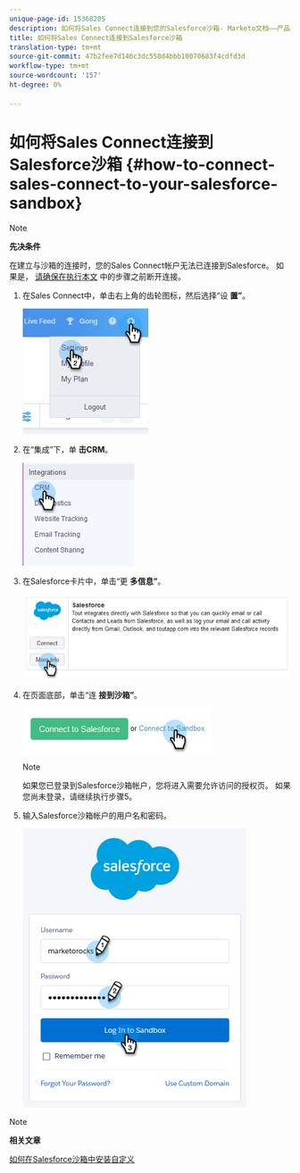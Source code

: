 ```yaml
---
unique-page-id: 15368205
description: 如何将Sales Connect连接到您的Salesforce沙箱- Marketo文档——产品文档
title: 如何将Sales Connect连接到Salesforce沙箱
translation-type: tm+mt
source-git-commit: 47b2fee7d146c3dc558d4bbb10070683f4cdfd3d
workflow-type: tm+mt
source-wordcount: '157'
ht-degree: 0%

---
```



# 如何将Sales Connect连接到Salesforce沙箱 {#how-to-connect-sales-connect-to-your-salesforce-sandbox}

>[!NOTE]
>
>**先决条件**
>
>在建立与沙箱的连接时，您的Sales Connect帐户无法已连接到Salesforce。 如果是， [请确保在执行本文](http://docs.marketo.com/x/FoDq) 中的步骤之前断开连接。

1. 在Sales Connect中，单击右上角的齿轮图标，然后选择“设 **置”**。

   ![](assets/one-2.png)

1. 在“集成”下，单 **击CRM**。

   ![](assets/two-2.png)

1. 在Salesforce卡片中，单击“更 **多信息”**。

   ![](assets/three-2.png)

1. 在页面底部，单击“连 **接到沙箱”**。

   ![](assets/four-2.png)

   >[!NOTE]
   >
   >如果您已登录到Salesforce沙箱帐户，您将进入需要允许访问的授权页。 如果您尚未登录，请继续执行步骤5。

1. 输入Salesforce沙箱帐户的用户名和密码。

   ![](assets/five-2.png)

>[!NOTE]
>
>**相关文章**
>
>[如何在Salesforce沙箱中安装自定义](http://docs.marketo.com/x/EIDq)

